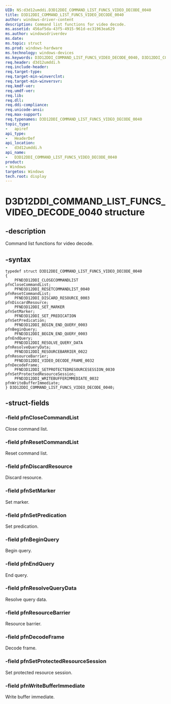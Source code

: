 ```yaml
---
UID: NS:d3d12umddi.D3D12DDI_COMMAND_LIST_FUNCS_VIDEO_DECODE_0040
title: D3D12DDI_COMMAND_LIST_FUNCS_VIDEO_DECODE_0040
author: windows-driver-content
description: Command list functions for video decode.
ms.assetid: 456af5da-43f5-4915-961d-ec31963ea629
ms.author: windowsdriverdev
ms.date:
ms.topic: struct
ms.prod: windows-hardware
ms.technology: windows-devices
ms.keywords: D3D12DDI_COMMAND_LIST_FUNCS_VIDEO_DECODE_0040, D3D12DDI_COMMAND_LIST_FUNCS_VIDEO_DECODE_0040,
req.header: d3d12umddi.h
req.include-header:
req.target-type:
req.target-min-winverclnt:
req.target-min-winversvr:
req.kmdf-ver:
req.umdf-ver:
req.lib:
req.dll:
req.ddi-compliance:
req.unicode-ansi:
req.max-support:
req.typenames: D3D12DDI_COMMAND_LIST_FUNCS_VIDEO_DECODE_0040
topic_type:
-	apiref
api_type:
-	HeaderDef
api_location:
-	d3d12umddi.h
api_name:
-	D3D12DDI_COMMAND_LIST_FUNCS_VIDEO_DECODE_0040
product: 
- Windows
targetos: Windows
tech.root: display
---
```


# D3D12DDI_COMMAND_LIST_FUNCS_VIDEO_DECODE_0040 structure

## -description

Command list functions for video decode.

## -syntax


```
typedef struct D3D12DDI_COMMAND_LIST_FUNCS_VIDEO_DECODE_0040
{
    PFND3D12DDI_CLOSECOMMANDLIST                            pfnCloseCommandList;
    PFND3D12DDI_RESETCOMMANDLIST_0040                       pfnResetCommandList;
    PFND3D12DDI_DISCARD_RESOURCE_0003                       pfnDiscardResource;
    PFND3D12DDI_SET_MARKER                                  pfnSetMarker;
    PFND3D12DDI_SET_PREDICATION                             pfnSetPredication;
    PFND3D12DDI_BEGIN_END_QUERY_0003                        pfnBeginQuery;
    PFND3D12DDI_BEGIN_END_QUERY_0003                        pfnEndQuery;
    PFND3D12DDI_RESOLVE_QUERY_DATA                          pfnResolveQueryData;
    PFND3D12DDI_RESOURCEBARRIER_0022                        pfnResourceBarrier;
    PFND3D12DDI_VIDEO_DECODE_FRAME_0032                     pfnDecodeFrame;
    PFND3D12DDI_SETPROTECTEDRESOURCESESSION_0030            pfnSetProtectedResourceSession;
    PFND3D12DDI_WRITEBUFFERIMMEDIATE_0032                   pfnWriteBufferImmediate;
} D3D12DDI_COMMAND_LIST_FUNCS_VIDEO_DECODE_0040;
```

## -struct-fields

### -field pfnCloseCommandList

Close command list.


### -field pfnResetCommandList

Reset command list.


### -field pfnDiscardResource

Discard resource.


### -field pfnSetMarker

Set marker.


### -field pfnSetPredication

Set predication.


### -field pfnBeginQuery

Begin query.


### -field pfnEndQuery

End query.


### -field pfnResolveQueryData

Resolve query data.


### -field pfnResourceBarrier

Resource barrier.


### -field pfnDecodeFrame

Decode frame.


### -field pfnSetProtectedResourceSession

Set protected resource session.


### -field pfnWriteBufferImmediate

Write buffer immediate.